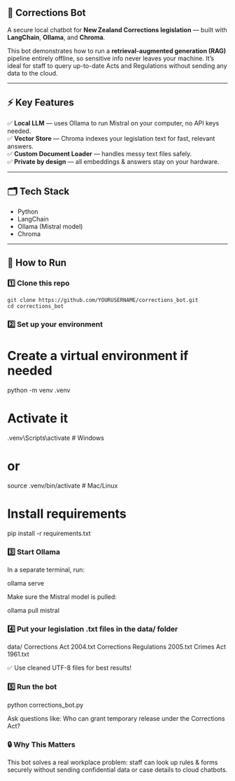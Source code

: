 ## 📜 Corrections Bot

A secure local chatbot for **New Zealand Corrections legislation** — built with **LangChain**, **Ollama**, and **Chroma**.

This bot demonstrates how to run a **retrieval-augmented generation (RAG)** pipeline entirely offline, so sensitive info never leaves your machine. It’s ideal for staff to query up-to-date Acts and Regulations without sending any data to the cloud.

---

## ⚡ Key Features

✅ **Local LLM** — uses Ollama to run Mistral on your computer, no API keys needed.  
✅ **Vector Store** — Chroma indexes your legislation text for fast, relevant answers.  
✅ **Custom Document Loader** — handles messy text files safely.  
✅ **Private by design** — all embeddings & answers stay on your hardware.

---

## 🗂️ Tech Stack

- Python  
- LangChain  
- Ollama (Mistral model)  
- Chroma

---

## 🚀 How to Run

### 1️⃣ Clone this repo

```
git clone https://github.com/YOURUSERNAME/corrections_bot.git
cd corrections_bot
```

### 2️⃣ Set up your environment
# Create a virtual environment if needed
python -m venv .venv

# Activate it
.venv\Scripts\activate  # Windows
# or
source .venv/bin/activate  # Mac/Linux

# Install requirements
pip install -r requirements.txt

### 3️⃣ Start Ollama

In a separate terminal, run:

ollama serve

Make sure the Mistral model is pulled:

ollama pull mistral

### 4️⃣ Put your legislation .txt files in the data/ folder

data/
  Corrections Act 2004.txt
  Corrections Regulations 2005.txt
  Crimes Act 1961.txt

  ✅ Use cleaned UTF-8 files for best results!


### 5️⃣ Run the bot

python corrections_bot.py

Ask questions like:
Who can grant temporary release under the Corrections Act?

### 🔒 Why This Matters
This bot solves a real workplace problem: staff can look up rules & forms securely without sending confidential data or case details to cloud chatbots.
